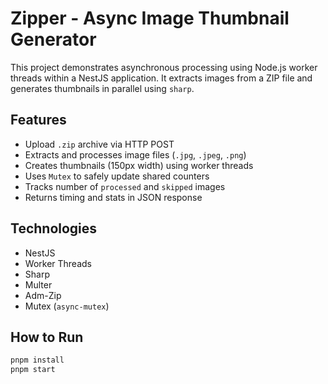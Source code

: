 # Zipper - Async Image Thumbnail Generator

This project demonstrates asynchronous processing using Node.js worker threads within a NestJS application. It extracts images from a ZIP file and generates thumbnails in parallel using `sharp`.

## Features

- Upload `.zip` archive via HTTP POST
- Extracts and processes image files (`.jpg`, `.jpeg`, `.png`)
- Creates thumbnails (150px width) using worker threads
- Uses `Mutex` to safely update shared counters
- Tracks number of `processed` and `skipped` images
- Returns timing and stats in JSON response

## Technologies

- NestJS
- Worker Threads
- Sharp
- Multer
- Adm-Zip
- Mutex (`async-mutex`)

## How to Run

```bash
pnpm install
pnpm start
